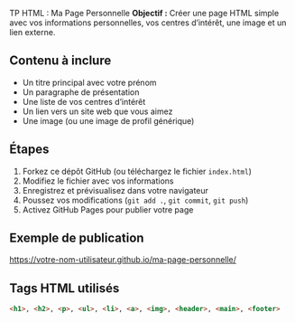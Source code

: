 TP HTML : Ma Page Personnelle 
**Objectif :** Créer une page HTML simple avec vos informations personnelles, vos centres d’intérêt, une image et un lien externe. 
## Contenu à inclure 
- Un titre principal avec votre prénom 
- Un paragraphe de présentation 
- Une liste de vos centres d’intérêt 
- Un lien vers un site web que vous aimez 
- Une image (ou une image de profil générique) 
## Étapes 
1. Forkez ce dépôt GitHub (ou téléchargez le fichier `index.html`) 
2. Modifiez le fichier avec vos informations
3. Enregistrez et prévisualisez dans votre navigateur 
4. Poussez vos modifications (`git add .`, `git commit`, `git push`) 
5. Activez GitHub Pages pour publier votre page 
## Exemple de publication 
https://votre-nom-utilisateur.github.io/ma-page-personnelle/ 
## Tags HTML utilisés 
```html 
<h1>, <h2>, <p>, <ul>, <li>, <a>, <img>, <header>, <main>, <footer>

